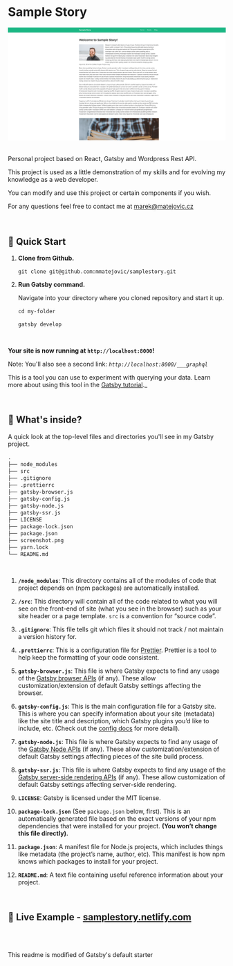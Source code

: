 # Sample Story

![](screenshot.png)

<br />
Personal project based on React, Gatsby and Wordpress Rest API.

This project is used as a little demonstration of my skills and for evolving my knowledge as a web developer.

You can modify and use this project or certain components if you wish.

For any questions feel free to contact me at marek@matejovic.cz

<br />

## 🎉 Quick Start

1.  **Clone from Github.**

    ```
    git clone git@github.com:mmatejovic/samplestory.git
    ```

1.  **Run Gatsby command.**

    Navigate into your directory where you cloned repository and start it up.

    ```
    cd my-folder
    ```

    ```
    gatsby develop
    ```

  <br />

**Your site is now running at `http://localhost:8000`!**

Note: You'll also see a second link:  _`http://localhost:8000/___graphql`_

This is a tool you can use to experiment with querying your data. Learn more about using this tool in the [Gatsby tutorial](https://www.gatsbyjs.org/tutorial/part-five/#introducing-graphiql)._

<br />

## 🤔 What's inside?

A quick look at the top-level files and directories you'll see in my Gatsby project.

    .
    ├── node_modules
    ├── src
    ├── .gitignore
    ├── .prettierrc
    ├── gatsby-browser.js
    ├── gatsby-config.js
    ├── gatsby-node.js
    ├── gatsby-ssr.js
    ├── LICENSE
    ├── package-lock.json
    ├── package.json
    ├── screenshot.png
    ├── yarn.lock
    └── README.md

<br />

1.  **`/node_modules`**: This directory contains all of the modules of code that project depends on (npm packages) are automatically installed.

2.  **`/src`**: This directory will contain all of the code related to what you will see on the front-end of site (what you see in the browser) such as your site header or a page template. `src` is a convention for “source code”.

3.  **`.gitignore`**: This file tells git which files it should not track / not maintain a version history for.

4.  **`.prettierrc`**: This is a configuration file for [Prettier](https://prettier.io/). Prettier is a tool to help keep the formatting of your code consistent.

5.  **`gatsby-browser.js`**: This file is where Gatsby expects to find any usage of the [Gatsby browser APIs](https://www.gatsbyjs.org/docs/browser-apis/) (if any). These allow customization/extension of default Gatsby settings affecting the browser.

6.  **`gatsby-config.js`**: This is the main configuration file for a Gatsby site. This is where you can specify information about your site (metadata) like the site title and description, which Gatsby plugins you’d like to include, etc. (Check out the [config docs](https://www.gatsbyjs.org/docs/gatsby-config/) for more detail).

7.  **`gatsby-node.js`**: This file is where Gatsby expects to find any usage of the [Gatsby Node APIs](https://www.gatsbyjs.org/docs/node-apis/) (if any). These allow customization/extension of default Gatsby settings affecting pieces of the site build process.

8.  **`gatsby-ssr.js`**: This file is where Gatsby expects to find any usage of the [Gatsby server-side rendering APIs](https://www.gatsbyjs.org/docs/ssr-apis/) (if any). These allow customization of default Gatsby settings affecting server-side rendering.

9.  **`LICENSE`**: Gatsby is licensed under the MIT license.

10. **`package-lock.json`** (See `package.json` below, first). This is an automatically generated file based on the exact versions of your npm dependencies that were installed for your project. **(You won’t change this file directly).**

11. **`package.json`**: A manifest file for Node.js projects, which includes things like metadata (the project’s name, author, etc). This manifest is how npm knows which packages to install for your project.

12. **`README.md`**: A text file containing useful reference information about your project.

<br />

## 🔗 Live Example - [samplestory.netlify.com](samplestory.netlify.com)

<br />
<br />

This readme is modified of Gatsby's default starter